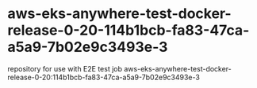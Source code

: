 # aws-eks-anywhere-test-docker-release-0-20-114b1bcb-fa83-47ca-a5a9-7b02e9c3493e-3
repository for use with E2E test job aws-eks-anywhere-test-docker-release-0-20:114b1bcb-fa83-47ca-a5a9-7b02e9c3493e-3
